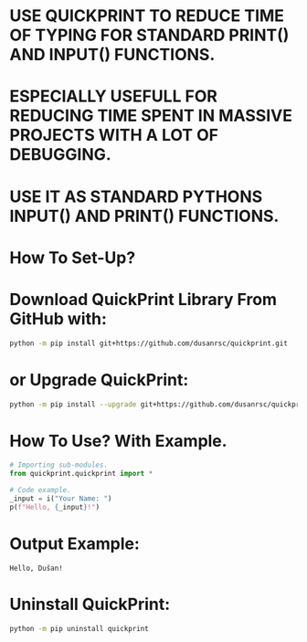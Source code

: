 # USE QUICKPRINT TO REDUCE TIME OF TYPING FOR STANDARD PRINT() AND INPUT() FUNCTIONS.
# ESPECIALLY USEFULL FOR REDUCING TIME SPENT IN MASSIVE PROJECTS WITH A LOT OF DEBUGGING.
# USE IT AS STANDARD PYTHONS INPUT() AND PRINT() FUNCTIONS.

# How To Set-Up?
# Download QuickPrint Library From GitHub with:
```bash
python -m pip install git+https://github.com/dusanrsc/quickprint.git
```

# or Upgrade QuickPrint:
```bash
python -m pip install --upgrade git+https://github.com/dusanrsc/quickprint.git
```

# How To Use? With Example.
```python
# Importing sub-modules.
from quickprint.quickprint import *

# Code example.
_input = i("Your Name: ")
p(f"Hello, {_input}!")
```
# Output Example:
    Hello, Dušan!

# Uninstall QuickPrint:
```bash
python -m pip uninstall quickprint
```